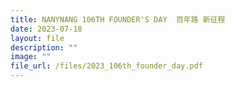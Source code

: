 ```yaml
---
title: NANYNANG 106TH FOUNDER'S DAY  百年路 新征程
date: 2023-07-18
layout: file
description: ""
image: ""
file_url: /files/2023_106th_founder_day.pdf
---
```

